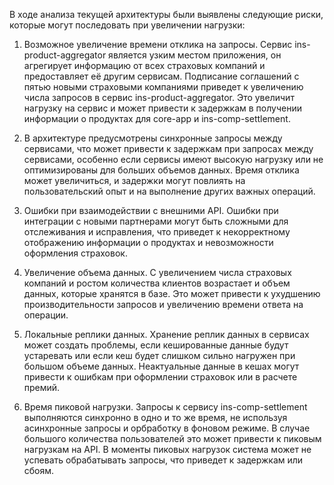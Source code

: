 В ходе анализа текущей архитектуры были выявлены следующие риски, которые могут последовать при увеличении нагрузки:

1. Возможное увеличение времени отклика на запросы.
Сервис ins-product-aggregator является узким местом приложения, он агрегирует информацию от всех страховых компаний и предоставляет её другим сервисам. Подписание соглашений с пятью новыми страховыми компаниями приведет к увеличению числа запросов в сервис ins-product-aggregator. Это увеличит нагрузку на сервис и может привести к задержкам в получении информации о продуктах для core-app и ins-comp-settlement.

2. В архитектуре предусмотрены синхронные запросы между сервисами, что может привести к задержкам при запросах между сервисами, особенно если сервисы имеют высокую нагрузку или не оптимизированы для больших объемов данных. Время отклика может увеличиться, и задержки могут повлиять на пользовательский опыт и на выполнение других важных операций.

3. Ошибки при взаимодействии с внешними API. Ошибки при интеграции с новыми партнерами могут быть сложными для отслеживания и исправления, что приведет к некорректному отображению информации о продуктах и невозможности оформления страховок.

4.  Увеличение объема данных.
С увеличением числа страховых компаний и ростом количества клиентов возрастает и объем данных, которые хранятся в базе. Это может привести к ухудшению производительности запросов и увеличению времени ответа на операции.

6. Локальные реплики данных.
Хранение реплик данных в сервисах может создать проблемы, если кешированные данные будут устаревать или если кеш будет слишком сильно нагружен при большом объеме данных. Неактуальные данные в кешах могут привести к ошибкам при оформлении страховок или в расчете премий.

8. Время пиковой нагрузки.
Запросы к сервису ins-comp-settlement выполняются синхронно в одно и то же время, не используя асинхронные запросы и орбработку в фоновом режиме. В случае большого количества пользователей это может привести к пиковым нагрузкам на API. В моменты пиковых нагрузок система может не успевать обрабатывать запросы, что приведет к задержкам или сбоям. 